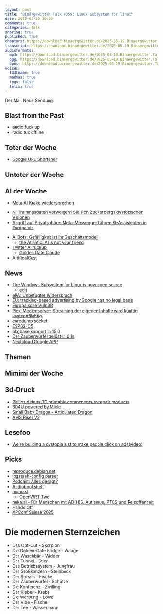 ```yaml
---
layout: post
title: "Binärgewitter Talk #359: Linux subsystem for linux"
date: 2025-05-20 10:00
comments: true
categories: talk
sharing: true
published: true
chapters: https://download.binaergewitter.de/2025-05-19.Binaergewitter.Talk.359.chapters.txt
transcript: https://download.binaergewitter.de/2025-05-19.Binaergewitter.Talk.359-speech.json
audioformats:
  mp3: https://download.binaergewitter.de/2025-05-19.Binaergewitter.Talk.359.mp3
  ogg: https://download.binaergewitter.de/2025-05-19.Binaergewitter.Talk.359.ogg
  opus: https://download.binaergewitter.de/2025-05-19.Binaergewitter.Talk.359.opus
voices:
  l33tname: true
  madmas: true
  ingo: false
  felix: true
---
```

Der Mai. Neue Sendung.

## Blast from the Past
- audio fuck up
- radio tux offline

## Toter der Woche
- [Google URL Shortener]( https://developers.googleblog.com/en/google-url-shortener-links-will-no-longer-be-available/ )

## Untoter der Woche

## AI der Woche

- [Meta AI Krake wiedersprechen]( https://mastodon.social/@finally/114534251670107593 )
* [KI-Trainingsdaten Verweigern Sie sich Zuckerbergs dystopischen Visionen]( https://www.spiegel.de/wissenschaft/mensch/instagram-und-facebook-widersprechen-sie-unbedingt-dem-ki-training-mit-ihren-daten-kolumne-a-224b869b-6c7f-437e-ae5b-917ea7622ced )
* [Angriff auf Privatsphäre: Meta-Messenger führen KI-Assistenten in Europa ein]( https://netzpolitik.org/2025/angriff-auf-privatsphaere-meta-messenger-fuehren-ki-assistenten-in-europa-ein/ )
- [AI Bots: Gefälligkeit ist ihr Geschäftsmodell]( https://norden.social/@bojerlanski/114499241812667540 )
  * [the Atlantic: AI is not your friend]( https://www.theatlantic.com/technology/archive/2025/05/sycophantic-ai/682743/ )
- [Twitter AI fuckup]( https://arstechnica.com/ai/2025/05/xais-grok-suddenly-cant-stop-bringing-up-white-genocide-in-south-africa/ )
  - [Golden Gate Claude]( https://www.anthropic.com/news/golden-gate-claude )
- [ArtificalCast]( https://github.com/Zorokee/ArtificialCast?tab=readme-ov-file#not-for-use-license )

## News

- [The Windows Subsystem for Linux is now open source]( https://blogs.windows.com/windowsdeveloper/2025/05/19/the-windows-subsystem-for-linux-is-now-open-source/ )
  * [edit]( https://www.phoronix.com/news/Microsoft-Edit-Open-Source )
- [ePA: Unbefugter Widerspruch]( https://www.handelsblatt.com/politik/deutschland/krankenkassen-whistleblower-legt-unbefugt-widerspruch-gegen-epa-ein/100124912.html )
- [EU: tracking-based advertising by Google has no legal basis]( https://www.iccl.ie/digital-data/eu-ruling-tracking-based-advertising-by-google-microsoft-amazon-x-across-europe-has-no-legal-basis/ )
- [Europäische VulnDB]( https://euvd.enisa.europa.eu/ )
- [Plex-Medienserver: Streaming der eigenen Inhalte wird künftig kostenpflichtig]( https://www.heise.de/news/Plex-Medienserver-Streaming-der-eigenen-Inhalte-wird-kuenftig-kostenpflichtig-10369537.html )
- [coredump socket]( https://lore.kernel.org/all/20250505-work-coredump-socket-v3-0-e1832f0e1eae@kernel.org/ )
- [ESP32-C5]( https://www.hackster.io/news/espressif-s-dual-band-esp32-c5-finally-lands-on-the-15-esp32-c5-devkitc-1-development-board-549233d8db52 )
- [pkgbase support in 15.0]( https://lists.freebsd.org/archives/freebsd-pkgbase/2025-May/000516.html )
- [Der Zauberwürfel gelöst in 0.1s]( https://www.heise.de/news/Guinness-Rekord-Studentischer-Roboter-loest-Rubick-s-Cube-in-0-1-Sekunden-10385567.html )
- [Nextcloud Google APP]( https://www.heise.de/news/Google-gibt-nach-Nextcloud-bekommt-Zugriffsrechte-fuer-Android-App-zurueck-10387639.html )

## Themen

## Mimimi der Woche

## 3d-Druck

- [Philips debuts 3D printable components to repair products](https://www.tomshardware.com/3d-printing/philips-debuts-3d-printable-components-to-repair-products)
- [3D4U powered by Miele](https://www.thingiverse.com/miele_3d4u/designs)
- [Small Baby Dragon - Articulated Dragon](https://makeronline.com/en/model/Small%20Baby%20Dragon%20-%20Articulated%20Dragon/127119.html)
- [AMS Riser V2](https://makerworld.com/en/models/133452-ams-riser-v2#profileId-155321)

## Lesefoo

- [We're building a dystopia just to make people click on ads(video)]( https://www.ted.com/talks/zeynep_tufekci_we_re_building_a_dystopia_just_to_make_people_click_on_ads )

## Picks

- [reproduce.debian.net]( https://reproduce.debian.net/ )
- [logstash-config parser]( https://github.com/breml/logstash-config )
- [Podcast: Alles gesagt?]( https://www.zeit.de/serie/alles-gesagt )
- [Audiobookshelf]( https://www.audiobookshelf.org/ )
- [mono.si]( https://mono.si/ )
  - [OpenWRT Two]( https://openwrt.org/voting/2025-02-12-openwrt-two )
- [nuka.ai - Für Menschen mit AD(H)S, Autismus, PTBS und Reizoffenheit](https://www.startnext.com/nukaai)
- [Hands Off](https://github.com/twostraws/HandsOff)
- [XPConf Suisse 2025](https://conf.researchr.org/program/xp-2025/program-xp-2025/)

# Die modernen Sternzeichen

* Das Opt-Out                   - Skorpion
* Die Golden-Gate Bridge        - Waage
* Der Waschbär                  - Widder
* Der Tunnel                    - Stier
* Das Betriebssystem            - Jungfrau
* Der Großkonzern               - Steinbock
* Der Stream                    - Fische
* Der Zauberwürfel              - Schütze
* Die Konferenz                 - Zwilling
* Der Kleber                    - Krebs
* Die Werbung                   - Löwe
* Der Vibe                      - Fische
* Der Tee                       - Wassermann
